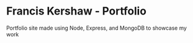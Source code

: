# Francis Kershaw - Portfolio
Portfolio site made using Node, Express, and MongoDB to showcase my work
